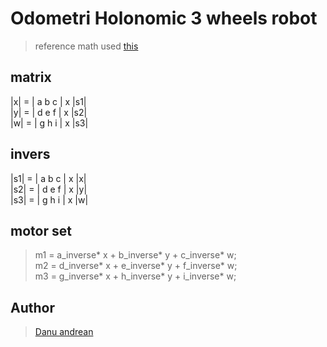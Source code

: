 # Odometri Holonomic 3 wheels robot
> reference math used <a href="http://modwg.co.uk/wp-content/uploads/2015/06/OmniRoller-Holonomic-Drive-Tutorial.pdf">this</a>

## matrix

  |x| = | a b c | x |s1| <br>
  |y| = | d e f | x |s2| <br>
  |w| = | g h i | x |s3| <br>

## invers
  |s1| = | a b c | x |x| <br>
  |s2| = | d e f | x |y| <br>
  |s3| = | g h i | x |w| <br>
  
 ## motor set
  > m1 = a_inverse* x + b_inverse* y + c_inverse* w; <br>
  > m2 = d_inverse* x + e_inverse* y + f_inverse* w; <br>
  > m3 = g_inverse* x + h_inverse* y + i_inverse* w; <br>

## Author 
> <a href="https://me-danuandrean.github.io/">Danu andrean </a>
